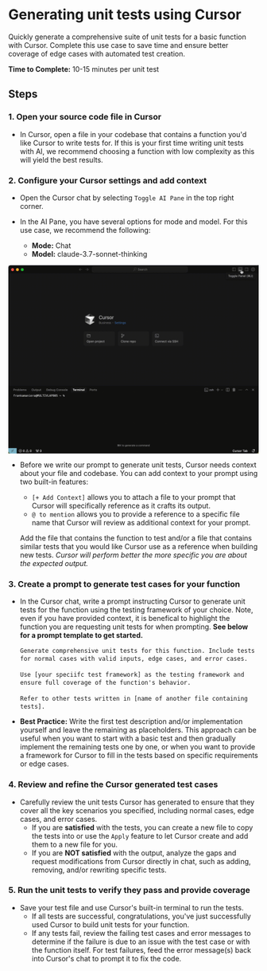 # Generating unit tests using Cursor 
Quickly generate a comprehensive suite of unit tests for a basic function with Cursor. Complete this use case to save time and ensure better coverage of edge cases with automated test creation.

**Time to Complete:** 10-15 minutes per unit test

## Steps

### 1. Open your source code file in Cursor
  
  - In Cursor, open a file in your codebase that contains a function you'd like Cursor to write tests for. If this is your first time writing unit tests with AI, we recommend choosing a function with low complexity as this will yield the best results. 

### 2. Configure your Cursor settings and add context

  - Open the Cursor chat by selecting `Toggle AI Pane` in the top right corner.

  - In the AI Pane, you have several options for mode and model. For this use case, we recommend the following:

    - **Mode:** Chat   
    - **Model:** claude-3.7-sonnet-thinking

  <img src="Opening_Cursor_Chat.gif" alt="Toggle AI Pane" style="display: block; margin: 10px auto; width: 600px;">

  - Before we write our prompt to generate unit tests, Cursor needs context about your file and codebase. You can add context to your prompt using two built-in features:

      - `[+ Add Context]` allows you to attach a file to your prompt that Cursor will specifically reference as it crafts its output. 
      - `@ to mention` allows you to provide a reference to a specific file name that Cursor will review as additional context for your prompt. 

      Add the file that contains the function to test and/or a file that contains similar tests that you would like Cursor use as a reference when building new tests. *Cursor will perform better the more specific you are about the expected output.*

### 3. Create a prompt to generate test cases for your function

  - In the Cursor chat, write a prompt instructing Cursor to generate unit tests for the function using the testing framework of your choice. Note, even if you have provided context, it is benefical to highlight the function you are requesting unit tests for when prompting. **See below for a prompt template to get started.**

    ```
    Generate comprehensive unit tests for this function. Include tests for normal cases with valid inputs, edge cases, and error cases.
    
    Use [your speciifc test framework] as the testing framework and ensure full coverage of the function's behavior. 
    
    Refer to other tests written in [name of another file containing tests].
    ```
  - **Best Practice:** Write the first test description and/or implementation yourself and leave the remaining as placeholders. This approach can be useful when you want to start with a basic test and then gradually implement the remaining tests one by one, or when you want to provide a framework for Cursor to fill in the tests based on specific requirements or edge cases.  

### 4. Review and refine the Cursor generated test cases
  - Carefully review the unit tests Cursor has generated to ensure that they cover all the key scenarios you specified, including normal cases, edge cases, and error cases.
    * If you are **satisfied** with the tests, you can create a new file to copy the tests into or use the `Apply` feature to let Cursor create and add them to a new file for you.
    * If you are **NOT satisfied** with the output, analyze the gaps and request modifications from Cursor directly in chat, such as adding, removing, and/or rewriting specific tests.
  

### 5. Run the unit tests to verify they pass and provide coverage
  * Save your test file and use Cursor's built-in terminal to run the tests. 
    * If all tests are successful, congratulations, you've just successfully used Cursor to build unit tests for your function.
    * If any tests fail, review the failing test cases and error messages to determine if the failure is due to an issue with the test case or with the function itself. For test failures, feed the error message(s) back into Cursor's chat to prompt it to fix the code.
